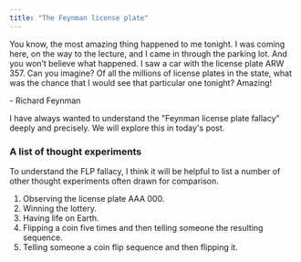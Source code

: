 ```yaml
---
title: "The Feynman license plate"
---
```


<div class="media">
  <p>You know, the most amazing thing happened to me tonight. I was coming here, on the way to the lecture, and I came in through the parking lot. And you won’t believe what happened. I saw a car with the license plate ARW 357. Can you imagine? Of all the millions of license plates in the state, what was the chance that I would see that particular one tonight? Amazing!</p>
  
  <p>- Richard Feynman</p>
</div>

I have always wanted to understand the "Feynman license plate fallacy" deeply and precisely. We will explore this in today's post.

### A list of thought experiments

To understand the FLP fallacy, I think it will be helpful to list a number of other thought experiments often drawn for comparison.

1. Observing the license plate AAA 000.
2. Winning the lottery.
3. Having life on Earth.
4. Flipping a coin five times and then telling someone the resulting sequence.
5. Telling someone a coin flip sequence and then flipping it.
